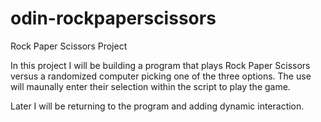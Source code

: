 # odin-rockpaperscissors
Rock Paper Scissors Project

In this project I will be building a program that plays Rock Paper Scissors versus a randomized computer picking one of the three options. The use will maunally enter their selection within the script to play the game.

Later I will be returning to the program and adding dynamic interaction.

